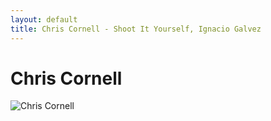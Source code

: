 ```yaml
---
layout: default
title: Chris Cornell - Shoot It Yourself, Ignacio Galvez
---
```


# Chris Cornell

![Chris Cornell](http://assets.farmhouse.co/publishing/1-shoot-it-yourself/images/chris-cornell-1.jpg)
